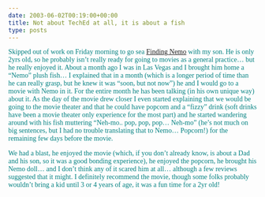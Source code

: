 ```yaml
---
date: 2003-06-02T00:19:00+00:00
title: Not about TechEd at all, it is about a fish
type: posts
---
```

<font face="Verdana" color="teal">Skipped out of work on Friday morning to go sea [Finding Nemo](https://disney.go.com/disneypictures/findingnemo/index.html) with my son. He is only 2yrs old, so he probably isn’t really ready for going to movies as a general practice… but he really enjoyed it. About a month ago I was in Las Vegas and I brought him home a “Nemo” plush fish… I explained that in a month (which is a longer period of time than he can really grasp, but he knew it was “soon, but not now”) he and I would go to a movie with Nemo in it. For the entire month he has been talking (in his own unique way) about it. As the day of the movie drew closer I even started explaining that we would be going to the movie theater and that he could have popcorn and a “fizzy” drink (soft drinks have been a movie theater only experience for the most part) and he started wandering around with his fish muttering “Neh-mo.. pop, pop, pop… Neh-mo” (he’s not much on big sentences, but I had no trouble translating that to Nemo… Popcorn!) for the remaining few days before the movie.

<font face="Verdana" color="teal">We had a blast, he enjoyed the movie (which, if you don’t already know, is about a Dad and his son, so it was a good bonding experience), he enjoyed the popcorn, he brought his Nemo doll… and I don’t think any of it scared him at all… although a few reviews suggested that it might. I definitely recommend the movie, though some folks probably wouldn’t bring a kid until 3 or 4 years of age, it was a fun time for a 2yr old!
